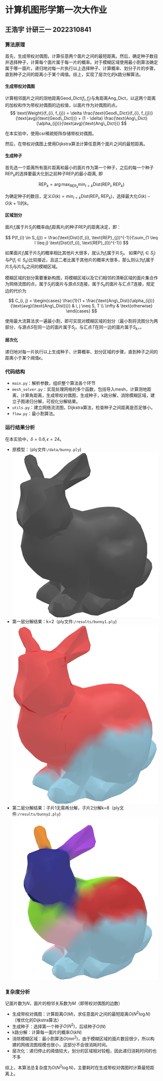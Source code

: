 # 计算机图形学第一次大作业

## 王浩宇 计研三一 2022310841

### 算法原理

首先，生成带权对偶图，计算任意两个面片之间的最短距离。然后，确定种子数目并选择种子，计算每个面片属于每一片的概率。对于模糊区域使用最小割算法确定属于哪一面片。递归地对每一片执行以上选择种子、计算概率、划分子片的步骤，直到种子之间的距离小于某个阈值。综上，实现了层次化的k路分解算法。

#### 生成带权对偶图

计算相邻面片之间的测地距离$\text{Geod\_Dict}(f_{i}, f_{j})$与角距离$\text{Ang\_Dict}$，以这两个距离的加权和作为带权对偶图的边权值，以面片作为对偶图的点。
$$
\text{Weight}(f_{i}, f_{j}) = \delta \frac{\text{Geod\_Dict}(f_{i}, f_{j})}{\text{avg}(\text{Geod\_Dict})} + (1 - \delta) \frac{\text{Ang\_Dict}(\alpha_{ij})}{\text{avg}(\text{Ang\_Dict})}
$$

在本实验中，使用csr稀疏矩阵存储带权对偶图。

然后，在带权对偶图上使用Dijkstra算法计算任意两个面片之间的最短距离。

#### 生成种子

首先选一个距离所有面片距离和最小的面片作为第一个种子，之后的每一个种子$\text{REP}_{k}$的选择要最大化到之前种子$\text{REP}_{i}$的最小距离, 即

$$
\text{REP}_{k} = \mathop{\mathrm{arg\,max}}_{\text{REP}_{k}} \min_{i < k} \text{Dist}(\text{REP}_{i}, \text{REP}_{k})
$$

为确定种子的数目，定义$G(k) = \min_{i < k} \text{Dist}(\text{REP}_{i}, \text{REP}_{k})$，选择最大化$G(k)-G(k+1)$的$k$。

#### 区域划分

面片$f_i$属于片$S_j$的概率由$f_i$距离片$j$的种子$\text{REP}_{j}$的距离决定，即：

$$
P(f_{i} \in S_{j}) = \frac{\text{Dist}(f_{i}, \text{REP}_{j})^{-1}}{\sum_{1 \leq l \leq j} \text{Dist}(f_{i}, \text{REP}_{l})^{-1}}
$$

如果面片$f_i$属于片$S_j$的概率相比其他片大很多，就认为$f_i$属于片$S_j$。
如果$P(f_{i} \in S_{j})$与$P(f_{i} \in S_{k})$比较接近，且这二者比属于其他片的概率大很多，那么则认为$f_i$属于片$S_j$与片$S_k$之间的模糊区域。

模糊区域的划分需要重新构图，将模糊区域以及它们相邻的清晰区域的面片集合作为网络流图的点，属于$S_j$的面片与源点$S$连接，属于$S_k$的面片与汇点$T$连接，规定边的代价为

$$
C_{i, j} = \begin{cases} \frac{1}{1 + \frac{\text{Ang\_Dist}(\alpha_{ij})}{\text{avg}(\text{Ang\_Dist})}} & i, j \neq S, T \\ \infty & \text{otherwise} \end{cases}
$$

使用最大流算法求一遍最小割，即可实现对模糊区域的划分（最小割将流图分为两部分，与源点$S$在同一边的面片属于$S_j$，与汇点$T$在同一边的面片属于$S_k$，。

#### 层次化

递归地对每一片执行以上生成种子、计算概率、划分区域的步骤，直到种子之间的距离小于某个阈值$\epsilon$。


### 代码结构

* `main.py`：解析参数，组织整个算法各个环节
* `mesh_solver.py`：实现处理网格的多个函数，包括导入mesh，计算测地距离，计算角距离，生成带权对偶图，生成种子，k路分解，消除模糊区域，建立子图递归分解，可视化分解结果。
* `utils.py`：建立网络流流图，Dijkstra算法，检查种子之间距离是否足够小。
* `flow.py`：最小割算法。

### 运行结果分析

在本实验中，$\delta=0.6,\epsilon=24$。

* 原模型：（ply文件:`/data/bunny.ply`)
  ![原模型](results/0.jpg)
* 第一层分解结果：k=2（ply文件:`/results/bunny1.ply`)
  ![第一层分解结果](results/1.jpg)
* 第二层分解结果：子片1无需再分解，子片2分解k=8（ply文件:`/results/bunny2.ply`)
  ![第二层分解结果](results/2.jpg)

### 复杂度分析

记面片数为$N$，面片的相邻关系数为$M$（即带权对偶图的边数）
* 生成带权对偶图：计算距离$O(M)$，求任意面片之间的最短距离$O(N^2\log N)$（堆优化的Dijkstra算法）
* 生成种子：选择第一个种子$O(N^2)$，后续种子$O(N)$
* k路分解：计算每一面片的概率$O(kN)$
* 消除模糊区域：最小割算法$O(mn^2)$，由于模糊区域的面片数目很少，所以构建的网络流图规模也很小，这部分不会很消耗时间。
* 层次化：递归停止的阈值较大，划分的区域相对较粗，因此递归消耗时间的也不多

综上，本算法总复杂度为$O(N^2\log N)$，主要耗时在生成带权对偶图时计算最短距离上。